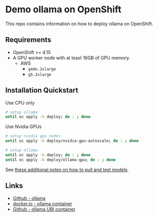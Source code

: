 # Demo ollama on OpenShift

This repo contains information on how to deploy ollama on OpenShift.

## Requirements

- OpenShift >= 4.15
- A GPU worker node with at least 16GB of GPU memory.
  - AWS
    - `g4dn.2xlarge`
    - `g5.2xlarge`

## Installation Quickstart

Use CPU only

```sh
# setup ollama
until oc apply -k deploy; do : ; done
```

Use Nvidia GPUs

```sh
# setup nvidia gpu nodes
until oc apply -k deploy/nvidia-gpu-autoscale; do : ; done

# setup ollama
until oc apply -k deploy; do : ; done
until oc apply -k deploy/ollama-gpu; do : ; done
```

See [these additional notes on how to pull and test models](NOTES.md).

## Links

- [Github - ollama](https://github.com/ollama/ollama)
- [docker.io - ollama container](https://hub.docker.com/r/ollama/ollama)
- [Github - ollama UBI container](https://github.com/williamcaban/ollama-ubi)
